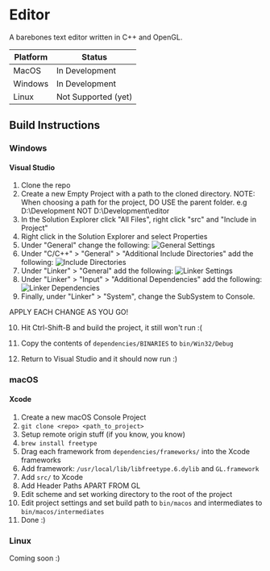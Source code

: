# Editor

A barebones text editor written in C++ and OpenGL.

Platform | Status
-------- | -------------------
MacOS    | In Development
Windows  | In Development
Linux    | Not Supported (yet)

## Build Instructions

### Windows

#### Visual Studio

1. Clone the repo
2. Create a new Empty Project with a path to the cloned directory. NOTE: When choosing a path for the project, DO USE the parent folder. e.g D:\Development NOT D:\Development\editor
3. In the Solution Explorer click "All Files", right click "src" and "Include in Project"
4. Right click in the Solution Explorer and select Properties
5. Under "General" change the following: ![General Settings](https://i.imgur.com/Uwzwugj.png)
6. Under "C/C++" > "General" > "Additional Include Directories" add the following: ![Include Directories](https://i.imgur.com/42SH8lZ.png)
7. Under "Linker" > "General" add the following: ![Linker Settings](https://i.imgur.com/yQ0Z4ie.png)
8. Under "Linker" > "Input" > "Additional Dependencies" add the following: ![Linker Dependencies](https://i.imgur.com/4UjClHW.png)
9. Finally, under "Linker" > "System", change the SubSystem to Console.

  APPLY EACH CHANGE AS YOU GO!

10. Hit Ctrl-Shift-B and build the project, it still won't run :(

11. Copy the contents of `dependencies/BINARIES` to `bin/Win32/Debug`
12. Return to Visual Studio and it should now run :)

### macOS

#### Xcode

1. Create a new macOS Console Project
2. `git clone <repo> <path_to_project>`
3. Setup remote origin stuff (if you know, you know)
4. `brew install freetype`
5. Drag each framework from `dependencies/frameworks/` into the Xcode frameworks
6. Add framework: `/usr/local/lib/libfreetype.6.dylib` and `GL.framework`
7. Add `src/` to Xcode
8. Add Header Paths APART FROM GL
9. Edit scheme and set working directory to the root of the project
10. Edit project settings and set build path to `bin/macos` and intermediates to `bin/macos/intermediates`
11. Done :)

### Linux

Coming soon :)
